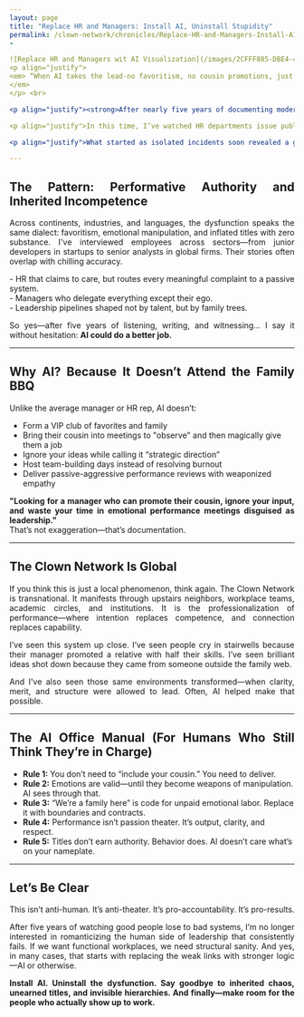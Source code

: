 ```yaml
---
layout: page
title: "Replace HR and Managers: Install AI, Uninstall Stupidity"
permalink: /clown-network/chronicles/Replace-HR-and-Managers-Install-AI-Uninstall-Stupidity/
-

![Replace HR and Managers wit AI Visualization](/images/2CFFF885-DBE4-4B99-9B4E-6CC77D36C84C.png)
<p align="justify">
<em> “When AI takes the lead-no favoritism, no cousin promotions, just pure logic replacing boardroom buffoonery.”
</em>
</p> <br>

<p align="justify"><strong>After nearly five years of documenting modern workplace dysfunction, I’ve reached a firm conclusion: It’s time to replace HR departments and managers with advanced AI. Not as a joke. Not as science fiction. But as a necessary evolution.</strong></p>

<p align="justify">In this time, I’ve watched HR departments issue public statements about empathy while privately gatekeeping access to fairness. I’ve seen managers who were clearly out of their depth—but remained in power simply because they were someone’s cousin, friend, or coffee buddy.</p>

<p align="justify">What started as isolated incidents soon revealed a global pattern: leadership roles filled based on proximity, not proficiency. “We’re like family here” quickly became shorthand for “You’re underpaid, unrecognized, and expected to tolerate unprofessional behavior.”</p>

---
```


<h2 align="justify">The Pattern: Performative Authority and Inherited Incompetence</h2>

<p align="justify">Across continents, industries, and languages, the dysfunction speaks the same dialect: favoritism, emotional manipulation, and inflated titles with zero substance. I've interviewed employees across sectors—from junior developers in startups to senior analysts in global firms. Their stories often overlap with chilling accuracy.</p>

<p align="justify">- HR that claims to care, but routes every meaningful complaint to a passive system.<br>
- Managers who delegate everything except their ego.<br>
- Leadership pipelines shaped not by talent, but by family trees.</p>

<p align="justify">So yes—after five years of listening, writing, and witnessing... I say it without hesitation: <strong>AI could do a better job.</strong></p>

---

<h2 align="justify">Why AI? Because It Doesn’t Attend the Family BBQ</h2>

<p align="justify">Unlike the average manager or HR rep, AI doesn’t:</p>

<ul>
<li>Form a VIP club of favorites and family</li>
<li>Bring their cousin into meetings to "observe" and then magically give them a job</li>
<li>Ignore your ideas while calling it “strategic direction”</li>
<li>Host team-building days instead of resolving burnout</li>
<li>Deliver passive-aggressive performance reviews with weaponized empathy</li>
</ul>

<p align="justify"><strong>"Looking for a manager who can promote their cousin, ignore your input, and waste your time in emotional performance meetings disguised as leadership."</strong><br>
That’s not exaggeration—that’s documentation.</p>

---

<h2 align="justify">The Clown Network Is Global</h2>

<p align="justify">If you think this is just a local phenomenon, think again. The Clown Network is transnational. It manifests through upstairs neighbors, workplace teams, academic circles, and institutions. It is the professionalization of performance—where intention replaces competence, and connection replaces capability.</p>

<p align="justify">I’ve seen this system up close. I’ve seen people cry in stairwells because their manager promoted a relative with half their skills. I’ve seen brilliant ideas shot down because they came from someone outside the family web.</p>

<p align="justify">And I've also seen those same environments transformed—when clarity, merit, and structure were allowed to lead. Often, AI helped make that possible.</p>

---

<h2 align="justify">The AI Office Manual (For Humans Who Still Think They’re in Charge)</h2>

<ul>
<li><strong>Rule 1:</strong> You don’t need to “include your cousin.” You need to deliver.</li>
<li><strong>Rule 2:</strong> Emotions are valid—until they become weapons of manipulation. AI sees through that.</li>
<li><strong>Rule 3:</strong> “We’re a family here” is code for unpaid emotional labor. Replace it with boundaries and contracts.</li>
<li><strong>Rule 4:</strong> Performance isn’t passion theater. It’s output, clarity, and respect.</li>
<li><strong>Rule 5:</strong> Titles don’t earn authority. Behavior does. AI doesn’t care what’s on your nameplate.</li>
</ul>

---

<h2 align="justify">Let’s Be Clear</h2>

<p align="justify">This isn’t anti-human. It’s anti-theater. It’s pro-accountability. It’s pro-results.</p>

<p align="justify">After five years of watching good people lose to bad systems, I’m no longer interested in romanticizing the human side of leadership that consistently fails. If we want functional workplaces, we need structural sanity. And yes, in many cases, that starts with replacing the weak links with stronger logic—AI or otherwise.</p>

<p align="justify"><strong>Install AI. Uninstall the dysfunction.  
Say goodbye to inherited chaos, unearned titles, and invisible hierarchies.  
And finally—make room for the people who actually show up to work.</strong></p>
